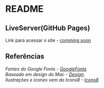 # README
## LiveServer(GitHub Pages)
Link para acessar o site - [comming soon](https://github.com/Riicky-hub)

## Referências

_Fontes do Google Fonts - [GoogleFonts](https://fonts.google.com/)_  
_Baseado em design do Mac -  [Design](https://www.pngegg.com/pt/png-orjgb)._  
_Ilustrações e ícones vem do Icons8 - [Icons8](https://icons8.com/)_
